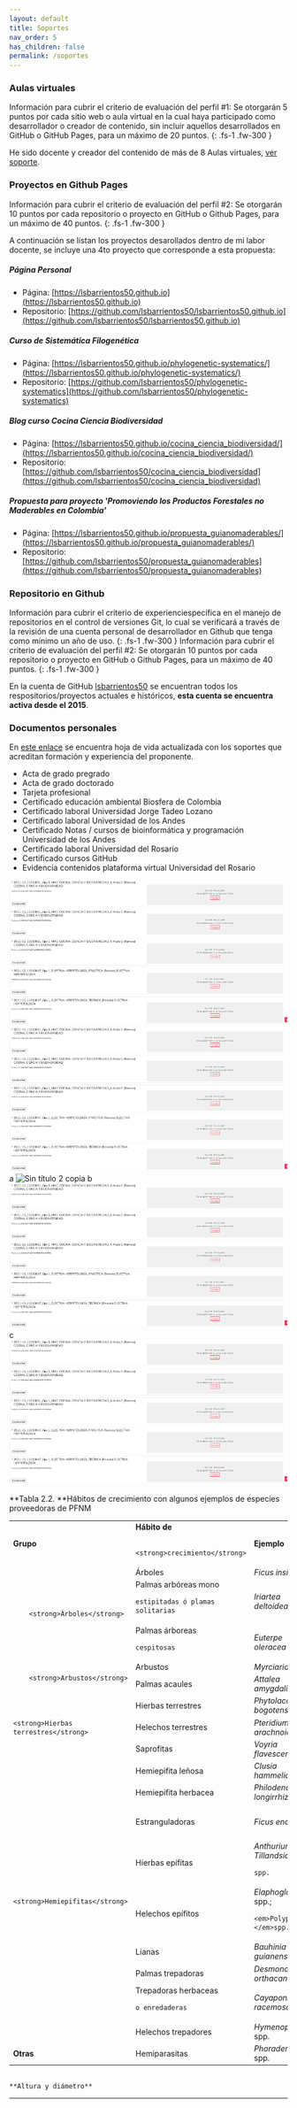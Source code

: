 ```yaml
---
layout: default
title: Soportes
nav_order: 5
has_children: false
permalink: /soportes
---
```


### Aulas virtuales

Información para cubrir el criterio de evaluación del perfil #1: Se otorgarán 5 puntos por cada sitio web o aula virtual en la cual haya participado como desarrollador
o creador de contenido, sin incluir aquellos desarrollados en GitHub o GitHub Pages, para un máximo
de 20 puntos.
{: .fs-1 .fw-300 }

He sido docente y creador del contenido de más de 8 Aulas virtuales, [ver soporte](https://drive.google.com/file/d/1UXP1DkFBQLBI8D4J3vA-dQQRAqoazH_7/view?usp=sharing).


### Proyectos en Github Pages

Información para cubrir el criterio de evaluación del perfil #2: Se otorgarán 10 puntos por cada repositorio o proyecto en GitHub o Github Pages, para un máximo
de 40 puntos.
{: .fs-1 .fw-300 }

A continuación se listan los proyectos desarollados dentro de mi labor docente, se incluye una 4to proyecto que corresponde a esta propuesta:

##### Página Personal
- Página: [https://lsbarrientos50.github.io](https://lsbarrientos50.github.io)
- Repositorio: [https://github.com/lsbarrientos50/lsbarrientos50.github.io](https://github.com/lsbarrientos50/lsbarrientos50.github.io)


##### Curso de Sistemática Filogenética
- Página: [https://lsbarrientos50.github.io/phylogenetic-systematics/](https://lsbarrientos50.github.io/phylogenetic-systematics/)
- Repositorio: [https://github.com/lsbarrientos50/phylogenetic-systematics](https://github.com/lsbarrientos50/phylogenetic-systematics)


##### Blog curso Cocina Ciencia Biodiversidad
- Página: [https://lsbarrientos50.github.io/cocina_ciencia_biodiversidad/](https://lsbarrientos50.github.io/cocina_ciencia_biodiversidad/)
- Repositorio: [https://github.com/lsbarrientos50/cocina_ciencia_biodiversidad](https://github.com/lsbarrientos50/cocina_ciencia_biodiversidad)


##### Propuesta para proyecto 'Promoviendo los Productos Forestales no Maderables en Colombia'
- Página: [https://lsbarrientos50.github.io/propuesta_guianomaderables/](https://lsbarrientos50.github.io/propuesta_guianomaderables/)
- Repositorio: [https://github.com/lsbarrientos50/propuesta_guianomaderables](https://github.com/lsbarrientos50/propuesta_guianomaderables)


### Repositorio en Github
Información para cubrir el criterio de experienciespecífica en el manejo de repositorios en el control de versiones Git, lo cual se verificará
a través de la revisión de una cuenta personal de desarrollador en Github que tenga como mínimo un
año de uso.
{: .fs-1 .fw-300 }
Información para cubrir el criterio de evaluación del perfil #2: Se otorgarán 10 puntos por cada repositorio o proyecto en GitHub o Github Pages, para un máximo
de 40 puntos.
{: .fs-1 .fw-300 }

En la cuenta de GitHub [lsbarrientos50](https://github.com/lsbarrientos50) se encuentran todos los respositorios/proyectos actuales e históricos, **esta cuenta se encuentra activa desde el 2015**.

### Documentos personales

En [este enlace](https://drive.google.com/drive/folders/1hxoOWI3w-BVA2wC-usuGNquUmp0c1um8?usp=sharing) se encuentra hoja de vida actualizada con los soportes que acreditan formación y experiencia del proponente.

- Acta de grado pregrado
- Acta de grado doctorado
- Tarjeta profesional 
- Certificado educación ambiental Biosfera de Colombia
- Certificado laboral Universidad Jorge Tadeo Lozano
- Certificado laboral Universidad de los Andes
- Certificado Notas / cursos de  bioinformática y programación Universidad de los Andes
- Certificado laboral Universidad del Rosario
- Certificado cursos GitHub
- Evidencia contenidos plataforma virtual Universidad del Rosario



![](/images/soporteAulasVirtuales.png)
<img title="a title" alt="Alt text" src="/images/soporteAulasVirtuales.png">
a
![Sin título 2 copia](https://user-images.githubusercontent.com/10567184/144729075-aa6cd188-e77d-4339-b978-79002b48ad7b.jpg)
b
![Sin título 2 copia](https://raw.githubusercontent.com/lsbarrientos50/propuesta_guianomaderables/main/images/soporteAulasVirtuales.png)
c 
![Sin título 2 copia](/images/soporteAulasVirtuales.png)


 **Tabla 2.2. **Hábitos de crecimiento con algunos ejemplos de especies proveedoras de PFNM


<table>
  <tr>
   <td>
        <strong>Grupo</strong>
   </td>
   <td>
        <strong>Hábito de</strong>
<p>

        <strong>crecimiento</strong>
   </td>
   <td>
        <strong>Ejemplo</strong>
   </td>
   <td>
    <strong>Nombre comun</strong>
   </td>
  </tr>
  <tr>
   <td rowspan="3" >
     
<p>

     
<p>

        <strong>Árboles</strong>
   </td>
   <td>
    Árboles
   </td>
   <td>
    <em>Ficus insipida</em>
   </td>
   <td>
    Higuerón
   </td>
  </tr>
  <tr>
   <td>
    Palmas arbóreas mono
<p>

    estipitadas ó plamas solitarias
   </td>
   <td>
    <em>Iriartea deltoidea</em>
   </td>
   <td>
    Palma bombona
   </td>
  </tr>
  <tr>
   <td>
    Palmas      	árboreas
<p>

    cespitosas
   </td>
   <td>
    <em>Euterpe oleracea</em>
   </td>
   <td>
    Naidí
   </td>
  </tr>
  <tr>
   <td rowspan="2" >
     
<p>

        <strong>Arbustos</strong>
   </td>
   <td>
    Arbustos
   </td>
   <td>
    <em>Myrciaria dubia</em>
   </td>
   <td>
    Camu-camu
   </td>
  </tr>
  <tr>
   <td>
    Palmas acaules
   </td>
   <td>
    <em>Attalea amygdalina</em>
   </td>
   <td>
    Táparo
   </td>
  </tr>
  <tr>
   <td rowspan="3" >
     
<p>

     
<p>

    <strong>Hierbas terrestres</strong>
   </td>
   <td>
    Hierbas terrestres
   </td>
   <td>
    <em>Phytolacca bogotensis</em>
   </td>
   <td>
    Guaba
   </td>
  </tr>
  <tr>
   <td>
    Helechos terrestres
   </td>
   <td>
    <em>Pteridium arachnoideum</em>
   </td>
   <td>
    Helecho marranero
   </td>
  </tr>
  <tr>
   <td>
    Saprofitas
   </td>
   <td>
    <em>Voyria flavescens</em>
   </td>
   <td>
    Chundul del diablo
   </td>
  </tr>
  <tr>
   <td rowspan="9" >
     
<p>

     
<p>

     
<p>

     
<p>

     
<p>

     
<p>

     
<p>

    <strong>Hemiepifitas</strong>
   </td>
   <td>
    Hemiepifita leñosa
   </td>
   <td>
    <em>Clusia hammeliana</em>
   </td>
   <td>
    Matapalo
   </td>
  </tr>
  <tr>
   <td>
    Hemiepifita herbacea
   </td>
   <td>
    <em>Philodendron longirrhizum</em>
   </td>
   <td>
    Tripa e perro
   </td>
  </tr>
  <tr>
   <td>
    Estranguladoras
   </td>
   <td>
    <em>Ficus enormis</em>
   </td>
   <td>
    Matapalo
<p>

    estrangulador
   </td>
  </tr>
  <tr>
   <td>
    Hierbas epífitas
   </td>
   <td>
    <em>Anthurium </em>spp.   <em>Tillandsia</em>
<p>

    spp.
   </td>
   <td>
    Quiches
   </td>
  </tr>
  <tr>
   <td>
    Helechos epífitos
   </td>
   <td>
    <em>Elaphoglossum        	</em>spp.;
<p>

    <em>Polypodium </em>spp.
   </td>
   <td>
    Helechos
   </td>
  </tr>
  <tr>
   <td>
    Lianas
   </td>
   <td>
    <em>Bauhinia guianensis</em>
   </td>
   <td>
    Escalera de mico
   </td>
  </tr>
  <tr>
   <td>
    Palmas trepadoras
   </td>
   <td>
    <em>Desmoncus orthacanthos</em>
   </td>
   <td>
    Matamba
   </td>
  </tr>
  <tr>
   <td>
    Trepadoras herbaceas
<p>

    o enredaderas
   </td>
   <td>
    <em>Cayaponia racemosa</em>
   </td>
   <td>
    Zapallo de monte
   </td>
  </tr>
  <tr>
   <td>
    Helechos trepadores
   </td>
   <td>
    <em>Hymenophyllum </em>spp.
   </td>
   <td>
    Helecho
   </td>
  </tr>
  <tr>
   <td>
    <strong>Otras</strong>
   </td>
   <td>
    Hemiparasitas
   </td>
   <td>
    <em>Phoradendron </em>spp.
   </td>
   <td>
    Matapalos, Pajaritos
   </td>
  </tr>
</table>


 

 


## 
    **Altura y diámetro**

** **
